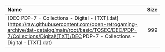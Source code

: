 |Name|Size|
|:---|---:|
|[DEC PDP-7 - Collections - Digital - [TXT].dat](https://raw.githubusercontent.com/open-retrogaming-archive/dat-catalog/main/root/basic/TOSEC/DEC/PDP-7/Collections/Digital/[TXT]/DEC PDP-7 - Collections - Digital - [TXT].dat)|999|
